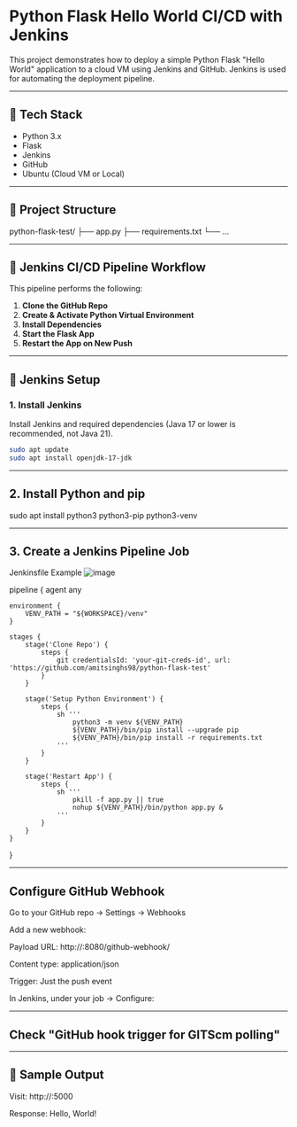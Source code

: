 # Python Flask Hello World CI/CD with Jenkins

This project demonstrates how to deploy a simple Python Flask "Hello World" application to a cloud VM using Jenkins and GitHub. Jenkins is used for automating the deployment pipeline.

---

## 🧰 Tech Stack

- Python 3.x
- Flask
- Jenkins
- GitHub
- Ubuntu (Cloud VM or Local)

---

## 📂 Project Structure

python-flask-test/
├── app.py
├── requirements.txt
└── ...


---

## 🚀 Jenkins CI/CD Pipeline Workflow

This pipeline performs the following:

1. **Clone the GitHub Repo**
2. **Create & Activate Python Virtual Environment**
3. **Install Dependencies**
4. **Start the Flask App**
5. **Restart the App on New Push**

---

## 🔧 Jenkins Setup

### 1. Install Jenkins

Install Jenkins and required dependencies (Java 17 or lower is recommended, not Java 21).

```bash
sudo apt update
sudo apt install openjdk-17-jdk
```
---

## 2. Install Python and pip
sudo apt install python3 python3-pip python3-venv

---

## 3. Create a Jenkins Pipeline Job
Jenkinsfile Example
![image](https://github.com/user-attachments/assets/7c6d58cf-f514-492b-a898-09a54ea27a46)

pipeline {
    agent any

    environment {
        VENV_PATH = "${WORKSPACE}/venv"
    }

    stages {
        stage('Clone Repo') {
            steps {
                git credentialsId: 'your-git-creds-id', url: 'https://github.com/amitsinghs98/python-flask-test'
            }
        }

        stage('Setup Python Environment') {
            steps {
                sh '''
                    python3 -m venv ${VENV_PATH}
                    ${VENV_PATH}/bin/pip install --upgrade pip
                    ${VENV_PATH}/bin/pip install -r requirements.txt
                '''
            }
        }

        stage('Restart App') {
            steps {
                sh '''
                    pkill -f app.py || true
                    nohup ${VENV_PATH}/bin/python app.py &
                '''
            }
        }
    }
}

---

## Configure GitHub Webhook
Go to your GitHub repo → Settings → Webhooks

Add a new webhook:

Payload URL: http://<your-server-ip>:8080/github-webhook/

Content type: application/json

Trigger: Just the push event

In Jenkins, under your job → Configure:

---

## Check "GitHub hook trigger for GITScm polling"

---

## 🐍 Sample Output
Visit: http://<your-server-ip>:5000

Response:
Hello, World!



